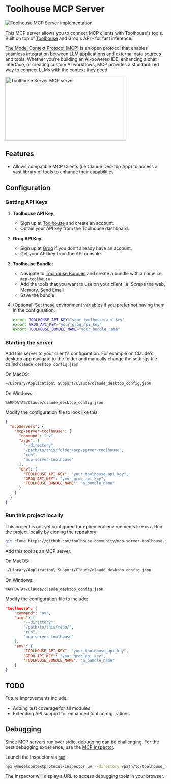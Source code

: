 # Toolhouse MCP Server

![Toolhouse MCP Server implementation](assets/mcp-server-toolhouse-banner.svg)

This MCP server allows you to connect MCP clients with Toolhouse's tools. Built on top of [Toolhouse](https://toolhouse.ai/) and Groq's API - for fast inference.

[The Model Context Protocol (MCP)](https://modelcontextprotocol.io/introduction) is an open protocol that enables seamless integration between LLM applications and external data sources and tools. Whether you’re building an AI-powered IDE, enhancing a chat interface, or creating custom AI workflows, MCP provides a standardized way to connect LLMs with the context they need.

<a href="https://glama.ai/mcp/servers/re2w48yrzg"><img width="380" height="200" src="https://glama.ai/mcp/servers/re2w48yrzg/badge" alt="Toolhouse Server MCP server" /></a>

## Features

- Allows compatible MCP Clients (i.e Claude Desktop App) to access a vast library of tools to enhance their capabilities

## Configuration

### Getting API Keys

1. **Toolhouse API Key**:

   - Sign up at [Toolhouse](https://toolhouse.ai/) and create an account.
   - Obtain your API key from the Toolhouse dashboard.

2. **Groq API Key**:

   - Sign up at [Groq](https://groq.com/) if you don’t already have an account.
   - Get your API key from the API console.

3. **Toolhouse Bundle**:

   - Navigate to [Toolhouse Bundles]() and create a bundle with a name i.e. `mcp-toolhouse`
   - Add the tools that you want to use on your client i.e. Scrape the web, Memory, Send Email
   - Save the bundle

4. (Optional) Set these environment variables if you prefer not having them in the configuration:
   ```bash
   export TOOLHOUSE_API_KEY="your_toolhouse_api_key"
   export GROQ_API_KEY="your_groq_api_key"
   export TOOLHOUSE_BUNDLE_NAME="your_bundle_name"
   ```

### Starting the server

Add this server to your client's configuration.
For example on Claude's desktop app navigate to the folder and manually change the settings file called `claude_desktop_config.json`

On MacOS:

```bash
~/Library/Application\ Support/Claude/claude_desktop_config.json
```

On Windows:

```bash
%APPDATA%/Claude/claude_desktop_config.json
```

Modify the configuration file to look like this:

```json
{
  "mcpServers": {
    "mcp-server-toolhouse": {
      "command": "uv",
      "args": [
        "--directory",
        "/path/to/this/folder/mcp-server-toolhouse",
        "run",
        "mcp-server-toolhouse"
      ],
      "env": {
        "TOOLHOUSE_API_KEY": "your_toolhouse_api_key",
        "GROQ_API_KEY": "your_groq_api_key",
        "TOOLHOUSE_BUNDLE_NAME": "a_bundle_name"
      }
    }
  }
}
```

### Run this project locally

This project is not yet configured for ephemeral environments like `uvx`. Run the project locally by cloning the repository:

```bash
git clone https://github.com/toolhouse-community/mcp-server-toolhouse.git
```

Add this tool as an MCP server.

On MacOS:

```bash
~/Library/Application\ Support/Claude/claude_desktop_config.json
```

On Windows:

```bash
%APPDATA%/Claude/claude_desktop_config.json
```

Modify the configuration file to include:

```json
"toolhouse": {
    "command": "uv",
    "args": [
        "--directory",
        "/path/to/this/repo/",
        "run",
        "mcp-server-toolhouse"
    ],
    "env": {
        "TOOLHOUSE_API_KEY": "your_toolhouse_api_key",
        "GROQ_API_KEY": "your_groq_api_key",
        "TOOLHOUSE_BUNDLE_NAME": "a_bundle_name"
    }
}
```

## TODO

Future improvements include:

- Adding test coverage for all modules
- Extending API support for enhanced tool configurations

## Debugging

Since MCP servers run over stdio, debugging can be challenging. For the best debugging experience, use the [MCP Inspector](https://github.com/modelcontextprotocol/inspector).

Launch the Inspector via [`npm`](https://docs.npmjs.com/downloading-and-installing-node-js-and-npm):

```bash
npx @modelcontextprotocol/inspector uv --directory /path/to/toolhouse_mcp run toolhouse-mcp
```

The Inspector will display a URL to access debugging tools in your browser.
